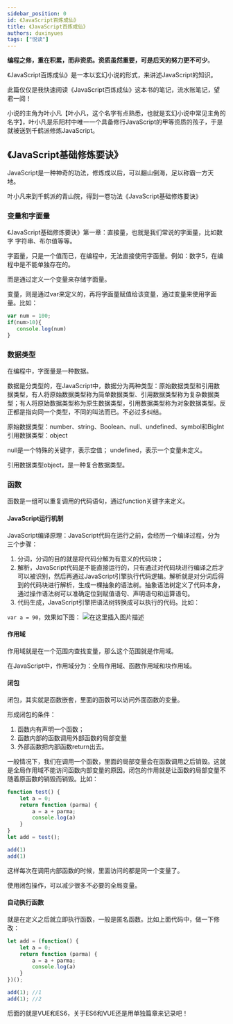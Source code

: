 ```yaml
---
sidebar_position: 0
id: 《JavaScript百炼成仙》
title: 《JavaScript百炼成仙》
authors: duxinyues
tags: ["悦读"]
---
```

<!--
 * @Author: duxinyues yongyuan253015@gmail.com
 * @Date: 2023-02-19 21:36:57
 * @LastEditors: duxinyues yongyuan253015@gmail.com
 * @LastEditTime: 2023-02-19 21:38:52
 * @FilePath: \blog\reading\JavaScript.md
 * @Description: 
 * Copyright (c) 2023 by ${duxinyues} email: ${yongyuan253015@gmail.com}, All Rights Reserved.
-->
**编程之修，重在积累，而非资质。资质虽然重要，可是后天的努力更不可少**。

《JavaScript百炼成仙》是一本以玄幻小说的形式，来讲述JavaScript的知识。

此篇仅仅是我快速阅读《JavaScript百炼成仙》这本书的笔记，流水账笔记，望君一阅！

小说的主角为叶小凡【叶小凡，这个名字有点熟悉，也就是玄幻小说中常见主角的名字】，叶小凡是乐阳村中唯一一个具备修行JavaScript的甲等资质的孩子，于是就被送到千鹤派修炼JavaScript。

## 《JavaScript基础修炼要诀》

JavaScript是一种神奇的功法，修炼成以后，可以翻山倒海，足以称霸一方天地。

叶小凡来到千鹤派的青山院，得到一卷功法《JavaScript基础修炼要诀》

### 变量和字面量

《JavaScript基础修炼要诀》第一章：直接量，也就是我们常说的字面量，比如数字
字符串、布尔值等等。

字面量，只是一个值而已，在编程中，无法直接使用字面量。例如：数字5，在编程中是不能单独存在的。

而是通过定义一个变量来存储字面量。

变量，则是通过var来定义的，再将字面量赋值给该变量，通过变量来使用字面量。比如：

```javascript
var num = 100;
if(num>10){
   console.log(num)
}
```

### 数据类型

在编程中，字面量是一种数据。

数据是分类型的，在JavaScript中，数据分为两种类型：原始数据类型和引用数据类型，有人将原始数据类型称为简单数据类型、引用数据类型称为复杂数据类型；有人将原始数据类型称为原生数据类型，引用数据类型称为对象数据类型。反正都是指向同一个类型，不同的叫法而已。不必过多纠结。

原始数据类型：number、string、Boolean、null、undefined、symbol和BigInt
引用数据类型：object

null是一个特殊的关键字，表示空值；
undefined，表示一个变量未定义。

引用数据类型object，是一种复合数据类型。

### 函数
函数是一组可以重复调用的代码语句，通过function关键字来定义。

#### JavaScript运行机制

JavaScript编译原理：JavaScript代码在运行之前，会经历一个编译过程，分为三个步骤：

1. 分词，分词的目的就是将代码分解为有意义的代码块；
2. 解析，JavaScript代码是不能直接运行的，只有通过对代码块进行编译之后才可以被识别，然后再通过JavaScript引擎执行代码逻辑。解析就是对分词后得到的代码块进行解析，生成一棵抽象的语法树。抽象语法树定义了代码本身，通过操作语法树可以准确定位到赋值语句、声明语句和运算语句。
3. 代码生成，JavaScript引擎把语法树转换成可以执行的代码。比如：

`var a = 90`，效果如下图：
![在这里插入图片描述](https://img-blog.csdnimg.cn/ad301e6e0a234109b5da86a3893a9b48.png)

#### 作用域

作用域就是在一个范围内查找变量，那么这个范围就是作用域。

在JavaScript中，作用域分为：全局作用域、函数作用域和块作用域。

#### 闭包

闭包，其实就是函数嵌套，里面的函数可以访问外面函数的变量。

形成闭包的条件：

1. 函数内有声明一个函数；
2. 函数内部的函数调用外部函数的局部变量
3. 外部函数把内部函数return出去。

一般情况下，我们在调用一个函数，里面的局部变量会在函数调用之后销毁。这就是全局作用域不能访问函数内部变量的原因。闭包的作用就是让函数的局部变量不随着原函数的销毁而销毁。比如：

```javascript
function test() {
    let a = 0;
    return function (parma) {
        a = a + parma;
        console.log(a)
    }
}
let add = test();

add(1)
add(1)
```

这样每次在调用内部函数的时候，里面访问的都是同一个变量了。

使用闭包操作，可以减少很多不必要的全局变量。

#### 自动执行函数

就是在定义之后就立即执行函数，一般是匿名函数。比如上面代码中，做一下修改：

```javascript
let add = (function() {
    let a = 0;
    return function (parma) {
        a = a + parma;
        console.log(a)
    }
})();

add(1); //1
add(1); //2
```

 后面的就是VUE和ES6，关于ES6和VUE还是用单独篇章来记录吧！
